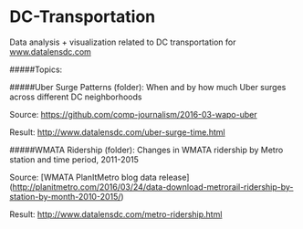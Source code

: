 # DC-Transportation
Data analysis + visualization related to DC transportation for www.datalensdc.com

#####Topics:

#####Uber Surge Patterns (folder): When and by how much Uber surges across different DC neighborhoods

  Source: https://github.com/comp-journalism/2016-03-wapo-uber
  
  Result: http://www.datalensdc.com/uber-surge-time.html
  
  
#####WMATA Ridership (folder): Changes in WMATA ridership by Metro station and time period, 2011-2015

  Source: [WMATA PlanItMetro blog data release] (http://planitmetro.com/2016/03/24/data-download-metrorail-ridership-by-station-by-month-2010-2015/)
  
  Result: http://www.datalensdc.com/metro-ridership.html

